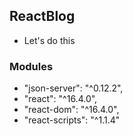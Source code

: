 ## ReactBlog
- Let's do this


### Modules
-  "json-server": "^0.12.2",
-  "react": "^16.4.0",
-  "react-dom": "^16.4.0",
-  "react-scripts": "^1.1.4"
